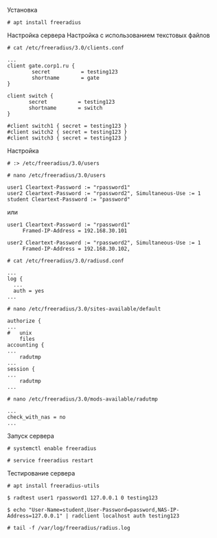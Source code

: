 Установка
```
# apt install freeradius
```
Настройка сервера
Настройка c использованием текстовых файлов
```
# cat /etc/freeradius/3.0/clients.conf
```
```
...
client gate.corp1.ru {
        secret          = testing123
        shortname       = gate
}

client switch {
       secret          = testing123
       shortname       = switch
}
```
```
#client switch1 { secret = testing123 }
#client switch2 { secret = testing123 }
#client switch3 { secret = testing123 }
```
Настройка
```
# :> /etc/freeradius/3.0/users
```
```
# nano /etc/freeradius/3.0/users
```
```
user1 Cleartext-Password := "rpassword1"
user2 Cleartext-Password := "rpassword2", Simultaneous-Use := 1
student Cleartext-Password := "password"
```
или
```
user1 Cleartext-Password := "rpassword1"
     Framed-IP-Address = 192.168.30.101

user2 Cleartext-Password := "rpassword2", Simultaneous-Use := 1
     Framed-IP-Address = 192.168.30.102,
```

```
# cat /etc/freeradius/3.0/radiusd.conf
```
```
...
log {
  ...
  auth = yes
...
```
```
# nano /etc/freeradius/3.0/sites-available/default
```
```
authorize {
...
#	unix
	files
accounting {
...
	radutmp
...
session {
...
	radutmp
...
```

```
# nano /etc/freeradius/3.0/mods-available/radutmp
```
```
...
check_with_nas = no
...
```

Запуск сервера
```
# systemctl enable freeradius

# service freeradius restart
```


Тестирование сервера

```
# apt install freeradius-utils
```
```
$ radtest user1 rpassword1 127.0.0.1 0 testing123

$ echo "User-Name=student,User-Password=password,NAS-IP-Address=127.0.0.1" | radclient localhost auth testing123
```

```
# tail -f /var/log/freeradius/radius.log
```
